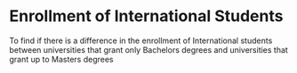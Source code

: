 # Enrollment of International Students

To find if there is a difference in the enrollment of International students between universities that grant only Bachelors degrees and universities that grant up to Masters degrees

